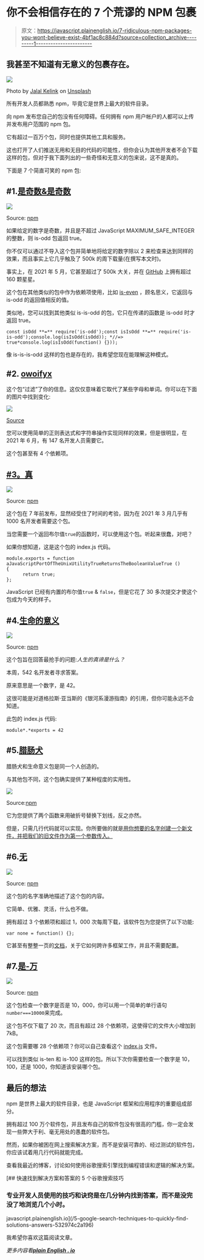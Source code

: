 # 你不会相信存在的 7 个荒谬的 NPM 包裹

> 原文：<https://javascript.plainenglish.io/7-ridiculous-npm-packages-you-wont-believe-exist-4bf1ac8c884d?source=collection_archive---------1----------------------->

## 我甚至不知道有无意义的包裹存在。

![](img/cf80df8f88a19adfa93006c8c7b01837.png)

Photo by [Jalal Kelink](https://unsplash.com/@jalalkelink?utm_source=medium&utm_medium=referral) on [Unsplash](https://unsplash.com?utm_source=medium&utm_medium=referral)

所有开发人员都熟悉 npm，毕竟它是世界上最大的软件目录。

向 npm 发布您自己的包没有任何障碍。任何拥有 npm 用户帐户的人都可以上传并发布用户范围的 npm 包。

它有超过一百万个包，同时也提供其他工具和服务。

这也打开了人们推送无用和无目的代码的可能性，但你会认为其他开发者不会下载这样的包，但对于我下面列出的一些奇怪和无意义的包来说，这不是真的。

下面是 7 个简直可笑的 npm 包:

## #1.[是奇数&是奇数](https://www.npmjs.com/package/is-odd)

![](img/837ca06db3705fa63d02eb847c40efb2.png)

Source: [npm](https://www.npmjs.com/package/is-odd)

如果给定的数字是奇数，并且是不超过 JavaScript MAXIMUM_SAFE_INTEGER 的整数，则 is-odd 包返回 true。

你不仅可以通过不导入这个包并简单地将给定的数字除以 2 来检查来达到同样的效果，而且事实上它几乎触及了 500k 的周下载量(在撰写本文时)。

事实上，在 2021 年 5 月，它甚至超过了 500k 大关，并在 [GitHub](https://github.com/i-voted-for-trump/is-odd) 上拥有超过 160 颗星星。

这个包在其他类似的包中作为依赖项使用，比如 [is-even](https://www.npmjs.com/package/is-even) ，顾名思义，它返回与 is-odd 的返回值相反的值。

类似地，您可以找到其他类似 is-is-odd 的包，它只在传递的函数是 is-odd 时才返回 true。

```
const isOdd **=** require('is-odd');const isIsOdd **=** require('is-is-odd');console.log(isIsOdd(isOdd)); *//=> true*console.log(isIsOdd(function() {}));
```

像 is-is-is-odd 这样的包也是存在的，我希望您现在能理解这种模式。

## #2. [owoifyx](https://www.npmjs.com/package/owoifyx)

这个包“过滤”了你的信息。这仅仅意味着它取代了某些字母和单词。你可以在下面的图片中找到变化:

![](img/4c551a406fb233fcb0402c5326e5a525.png)

[Source](https://owobot.fandom.com/wiki/Owoify)

您可以使用简单的正则表达式和字符串操作实现同样的效果，但是很明显，在 2021 年 6 月，有 147 名开发人员需要它。

这个包甚至有 4 个依赖项。

## [#3。真](https://www.npmjs.com/package/true)

![](img/a9e3699dc134ac98fe4775e329226db2.png)

Source: [npm](https://www.npmjs.com/package/true)

这个包在 7 年前发布，显然经受住了时间的考验，因为在 2021 年 3 月几乎有 1000 名开发者需要这个包。

当您需要一个返回布尔值`true`的函数时，可以使用这个包。听起来很蠢，对吧？

如果你想知道，这是这个包的 index.js 代码。

```
module.exports = function aJavaScriptPortOfTheUnixUtilityTrueReturnsTheBooleanValueTrue () 
{  
      return true;
};
```

JavaScript 已经有内置的布尔值`true` & `false`，但是它花了 30 多次提交才使这个包成为今天的样子。

## #4.[生命的意义](https://www.npmjs.com/package/meaning-of-life)

![](img/c50f550c9d47f553447833e2818edc5d.png)

Source: [npm](https://www.npmjs.com/package/meaning-of-life)

这个包旨在回答最抢手的问题:*人生的真谛是什么？*

本周，542 名开发者寻求答案。

原来意思是一个数字，是 42。

这很可能是对道格拉斯·亚当斯的《银河系漫游指南》的引用，但你可能永远不会知道。

此包的 index.js 代码:

```
module*.*exports = 42
```

## #5.[腊肠犬](https://www.npmjs.com/package/dachshund)

腊肠犬和生命意义包是同一个人创造的。

与其他包不同，这个包确实提供了某种程度的实用性。

![](img/7adfc7eeca5cbce5bbb0ef0a7fce5123.png)

Source:[npm](https://www.npmjs.com/package/dachshund)

它为您提供了两个函数来用破折号替换下划线，反之亦然。

但是，只需几行代码就可以实现。你所要做的就是[用你想要的名字创建一个新文件，并把我们的旧文件作为第一个参数传入。](https://pqina.nl/blog/rename-a-file-with-javascript/)

## #6.[无](https://www.npmjs.com/package/none)

![](img/151c4a74cecb3e9c3b6f7e95f5928503.png)

Source: [npm](https://www.npmjs.com/package/none)

这个包的名字准确地描述了这个包的内容。

它简单、优雅、灵活，什么也不做。

拥有超过 3 个依赖项和超过 1，000 次每周下载，该软件包为您提供了以下功能:

```
var none = function() {};
```

它甚至有整整一页的[文档](http://dak0rn.github.io/none/#why)，关于它如何跨许多框架工作，并且不需要配置。

## #7.[是-万](https://www.npmjs.com/package/is-ten-thousand)

![](img/eb92b07af8354a4e9051eb8283e4e18b.png)

Source: [npm](https://www.npmjs.com/package/is-ten-thousand)

这个包检查一个数字是否是 10，000，你可以用一个简单的单行语句`number===10000`来完成。

这个包不仅下载了 20 次，而且有超过 28 个依赖项，这使得它的文件大小增加到 7kB。

这个包需要哪 28 个依赖项？你可以自己查看这个 [index.js](https://github.com/james-work-account/is-ten-thousand/blob/main/index.js) 文件。

可以找到类似 is-ten 和 is-100 这样的包。所以下次你需要检查一个数字是 10，100，还是 1000，你知道该安装哪个包。

## 最后的想法

npm 是世界上最大的软件目录，也是 JavaScript 框架和应用程序的重要组成部分。

拥有超过 100 万个软件包，并且发布自己的软件包没有很高的门槛，你一定会发现一些弊大于利、毫无用处的愚蠢的软件包。

然而，如果你被困在网上搜索解决方案，而不是安装可靠的、经过测试的软件包，你应该试着用几行代码就能完成。

查看我最近的博客，讨论如何使用谷歌搜索引擎找到编程错误和逻辑的解决方案。

[](/5-google-search-techniques-to-quickly-find-solutions-answers-532974c2a196) [## 快速找到解决方案和答案的 5 个谷歌搜索技巧

### 专业开发人员使用的技巧和诀窍是在几分钟内找到答案，而不是没完没了地浏览几个小时。

javascript.plainenglish.io](/5-google-search-techniques-to-quickly-find-solutions-answers-532974c2a196) 

我希望你喜欢这篇阅读文章。

*更多内容看*[***plain English . io***](http://plainenglish.io/)